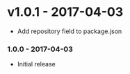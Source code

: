 # v1.0.1 - **2017-04-03**
- Add repository field to package.json

### 1.0.0 - 2017-04-03

- Initial release

